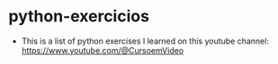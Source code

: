 # python-exercicios
- This is a list of python exercises I learned on this youtube channel: https://www.youtube.com/@CursoemVideo
